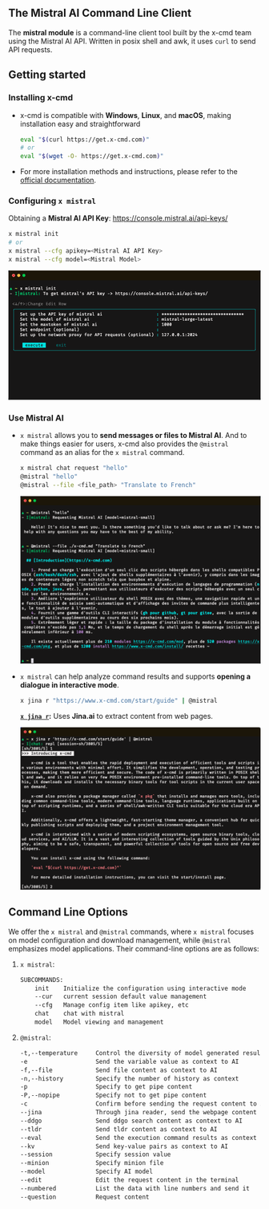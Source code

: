 ## The Mistral AI Command Line Client

The **mistral module** is a command-line client tool built by the x-cmd team using the Mistral AI API.  Written in posix shell and awk, it uses `curl` to send API requests. 

## Getting started

### Installing x-cmd

- x-cmd is compatible with **Windows**, **Linux**, and **macOS**, making installation easy and straightforward
    ```sh
    eval "$(curl https://get.x-cmd.com)"
    # or
    eval "$(wget -O- https://get.x-cmd.com)"
    ```
- For more installation methods and instructions, please refer to the [official documentation](https://www.x-cmd.com/start/).

### Configuring `x mistral`

Obtaining a **Mistral AI API Key**: https://console.mistral.ai/api-keys/ 

```sh
x mistral init
# or
x mistral --cfg apikey=<Mistral AI API Key>
x mistral --cfg model=<Mistral Model>
```
![x mistral init](static/mistral.init.png)

### Use Mistral AI

- `x mistral` allows you to **send messages or files to Mistral AI**. And to make things easier for users, x-cmd also provides the `@mistral` command as an alias for the `x mistral` command. 

    ```sh
    x mistral chat request "hello"
    @mistral "hello"
    @mistral --file <file_path> "Translate to French"
    ```
    ![@mistral file](static/mistral.chat.1.png)


- `x mistral` can help analyze command results and supports **opening a dialogue in interactive mode**.
    
    ```sh
    x jina r "https://www.x-cmd.com/start/guide" | @mistral
    ```
    **[`x jina r`](https://www.x-cmd.com/mod/jina):** Uses **Jina.ai** to extract content from web pages.

    ![mistral repl](static/x.mistral.png)

## Command Line Options

We offer the `x mistral` and `@mistral` commands, where `x mistral` focuses on model configuration and download management, while `@mistral` emphasizes model applications. Their command-line options are as follows: 

1. `x mistral`:
    ```sh
    SUBCOMMANDS:
        init    Initialize the configuration using interactive mode
        --cur   current session default value management
        --cfg   Manage config item like apikey, etc
        chat    chat with mistral
        model   Model viewing and management
    ```
2. `@mistral`:
    ```sh
    -t,--temperature     Control the diversity of model generated results, the range is [0 ~ 1], when the temperat
    -e                   Send the variable value as context to AI
    -f,--file            Send file content as context to AI
    -n,--history         Specify the number of history as context
    -p                   Specify to get pipe content
    -P,--nopipe          Specify not to get pipe content
    -c                   Confirm before sending the request content to AI
    --jina               Through jina reader, send the webpage content as context to AI
    --ddgo               Send ddgo search content as context to AI
    --tldr               Send tldr content as context to AI
    --eval               Send the execution command results as context to AI
    --kv                 Send key-value pairs as context to AI
    --session            Specify session value
    --minion             Specify minion file
    --model              Specify AI model
    --edit               Edit the request content in the terminal
    --numbered           List the data with line numbers and send it
    --question           Request content
    ```
